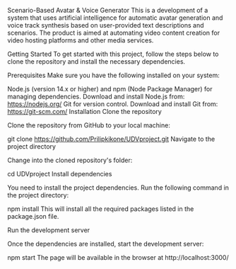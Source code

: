 Scenario-Based Avatar & Voice Generator
This is a development of a system that uses artificial intelligence for automatic avatar generation and voice track synthesis based on user-provided text descriptions and scenarios. The product is aimed at automating video content creation for video hosting platforms and other media services.

Getting Started
To get started with this project, follow the steps below to clone the repository and install the necessary dependencies.

Prerequisites
Make sure you have the following installed on your system:

Node.js (version 14.x or higher) and npm (Node Package Manager) for managing dependencies.
Download and install Node.js from: https://nodejs.org/
Git for version control.
Download and install Git from: https://git-scm.com/
Installation
Clone the repository

Clone the repository from GitHub to your local machine:

git clone https://github.com/Prilipkikone/UDVproject.git
Navigate to the project directory

Change into the cloned repository's folder:

cd UDVproject
Install dependencies

You need to install the project dependencies. Run the following command in the project directory:

npm install
This will install all the required packages listed in the package.json file.

Run the development server

Once the dependencies are installed, start the development server:

npm start
The page will be available in the browser at http://localhost:3000/
